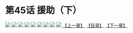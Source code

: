 # 第45话 援助（下）
![](https://mhpic.xiaomingtaiji.net/comic/D/斗破苍穹拆分版/45话/1.jpg-zymk.middle.webp)
![](https://mhpic.xiaomingtaiji.net/comic/D/斗破苍穹拆分版/45话/2.jpg-zymk.middle.webp)
![](https://mhpic.xiaomingtaiji.net/comic/D/斗破苍穹拆分版/45话/3.jpg-zymk.middle.webp)
![](https://mhpic.xiaomingtaiji.net/comic/D/斗破苍穹拆分版/45话/4.jpg-zymk.middle.webp)
![](https://mhpic.xiaomingtaiji.net/comic/D/斗破苍穹拆分版/45话/5.jpg-zymk.middle.webp)
![](https://mhpic.xiaomingtaiji.net/comic/D/斗破苍穹拆分版/45话/6.jpg-zymk.middle.webp)
![](https://mhpic.xiaomingtaiji.net/comic/D/斗破苍穹拆分版/45话/7.jpg-zymk.middle.webp)
![](https://mhpic.xiaomingtaiji.net/comic/D/斗破苍穹拆分版/45话/8.jpg-zymk.middle.webp)
![](https://mhpic.xiaomingtaiji.net/comic/D/斗破苍穹拆分版/45话/9.jpg-zymk.middle.webp)
[【上一章】](./44.md)
[【目录】](./READMD.md)
[【下一章】](./46.md)
